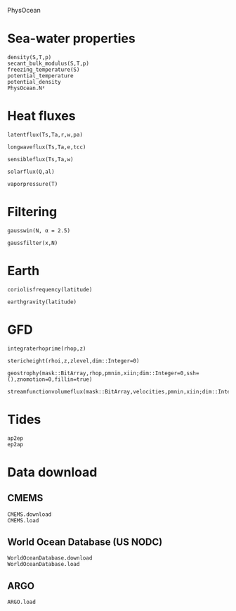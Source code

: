 
PhysOcean


# Sea-water properties


```@docs
density(S,T,p)
secant_bulk_modulus(S,T,p)
freezing_temperature(S)
potential_temperature
potential_density
PhysOcean.N²
```

# Heat fluxes

```@docs
latentflux(Ts,Ta,r,w,pa)
```

```@docs
longwaveflux(Ts,Ta,e,tcc)
```

```@docs
sensibleflux(Ts,Ta,w)
```

```@docs
solarflux(Q,al)
```

```@docs
vaporpressure(T)
```


# Filtering

```@docs
gausswin(N, α = 2.5)
```

```@docs
gaussfilter(x,N)
```

# Earth

```@docs
coriolisfrequency(latitude)
```

```@docs
earthgravity(latitude)
```

# GFD

```@docs
integraterhoprime(rhop,z)
```

```@docs
stericheight(rhoi,z,zlevel,dim::Integer=0)
```

```@docs
geostrophy(mask::BitArray,rhop,pmnin,xiin;dim::Integer=0,ssh=(),znomotion=0,fillin=true)
```

```@docs
streamfunctionvolumeflux(mask::BitArray,velocities,pmnin,xiin;dim::Integer=0)
```

# Tides

```@docs
ap2ep
ep2ap
```
# Data download

## CMEMS

```@docs
CMEMS.download
CMEMS.load
```

## World Ocean Database (US NODC)

```@docs
WorldOceanDatabase.download
WorldOceanDatabase.load
```

## ARGO

```@docs
ARGO.load
```
